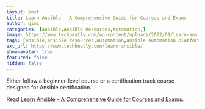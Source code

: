```yaml
---
layout: post
title: Learn Ansible – A Comprehensive Guide for Courses and Exams
author: gini
categories: [Ansible,Ansible Resources,Automation,]
image: https://www.techbeatly.com/wp-content/uploads/2022/09/learn-ansible-1-1024x576.png
tags: [ansible,ansible resources,automation,ansible automation platform,ansible book,ansible command,ansible course,ansible for real life automation,ansible playbook,ansible training,ansible use case,best ansible book,best ansible course,]
ext_url: https://www.techbeatly.com/learn-ansible/
show-avatar: true
featured: false
hidden: false
---
```


Either follow a beginner-level course or a certification track course designed for Ansible certification.

Read [Learn Ansible – A Comprehensive Guide for Courses and Exams](https://www.techbeatly.com/learn-ansible/).